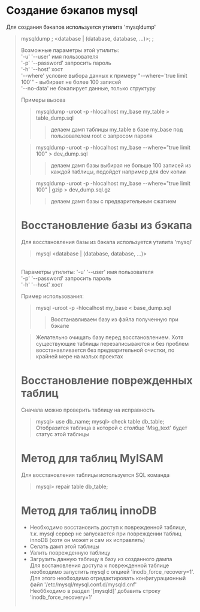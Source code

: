 Создание бэкапов mysql  
=======
Для создания бэкапов используется утилита 'mysqldump'  

>mysqldump <params>; <database | (database, database, ...)>; <table>;
  
Возможные параметры этой утилиты:  
'-u' '--user' имя пользователя  
'-p' '--password' запросить пароль  
'-h' '--host' хост  
'--where' условие выбора данных к примеру "--where='true limit 100'" - выбирает не более 100 записей  
'--no-data' не бэкапирует данные, только структуру  

Примеры вызова
>mysqldump -uroot -p -hlocalhost my_base my_table > table_dump.sql  
>>делаем дамп таблицы my_table в базе my_base под пользователем root с запросом пароля  

>mysqldump -uroot -p -hlocalhost my_base --where="true limit 100" > dev_dump.sql  
>>делаем дамп базы выбирая не больше 100 записей из каждой таблицы, подойдет например для dev копии  

>mysqldump -uroot -p -hlocalhost my_base --where="true limit 100" | gzip > dev_dump.sql.gz  
>>делаем дамп базы с предварительным сжатием  

Восстановление базы из бэкапа  
=======

Для восстановления базы из бэкапа используется утилита 'mysql'  

>mysql <params> <database | (database, database, ...)> <table>  

Параметры утилиты:
'-u' '--user' имя пользователя  
'-p' '--password' запросить пароль  
'-h' '--host' хост  

Пример использования:

>mysql -uroot -p -hlocalhost my_base < base_dump.sql
>>Восстанавливаем базу из файла полученную при бэкапе

>Желательно очищать базу перед восстановлением. Хотя существующие таблицы перезаписываются и без проблем восстанавливается без предварительной очистки, по крайней мере на малых проектах

Восстановление поврежденных таблиц
=======
Сначала можно проверить таблицу на исправность
>mysql> use db_name;  mysql> check table db_table;  
Отобразится таблица в которой с столбце 'Msg_text' будет статус этой таблицы  

Метод для таблиц MyISAM
======
Для восстановления таблицы используется SQL команда  
>mysql> repair table db_table;  

Метод для таблиц innoDB
======
* Необходимо восстановить доступ к поврежденной таблице, т.к. mysql сервер не запускается при повреждении таблиц innoDB (хотя он может и сам их исправлять)  
* Селать дамп этой таблицы  
* Уалить поврежденную таблицу  
* Загрузить данную таблицу в базу из созданного дампа  
Для востановления доступа к поврежденной таблице необходимо запустить mysql с опцией 'inodb_force_recovery=1'. Для этого необходимо отредактировать конфигурационный файл '/etc/mysql/mysql.conf.d/mysqld.cnf'  
Необбходимо в раздел '[mysqld]' добавить строку 'inodb_force_recovery=1'
